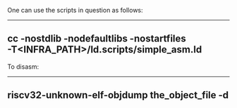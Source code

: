 
One can use the scripts in question as follows:

---
cc -nostdlib -nodefaultlibs -nostartfiles \
       -T<INFRA_PATH>/ld.scripts/simple_asm.ld
---

To disasm:

---
riscv32-unknown-elf-objdump the_object_file -d
---
